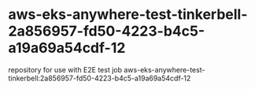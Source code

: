 # aws-eks-anywhere-test-tinkerbell-2a856957-fd50-4223-b4c5-a19a69a54cdf-12
repository for use with E2E test job aws-eks-anywhere-test-tinkerbell:2a856957-fd50-4223-b4c5-a19a69a54cdf-12
